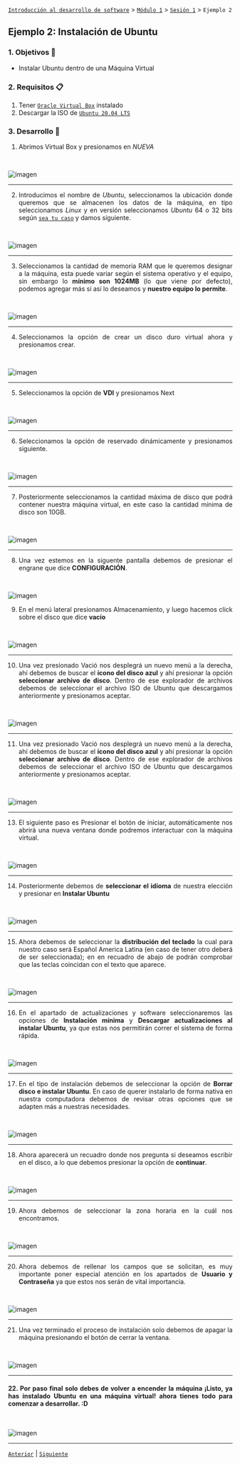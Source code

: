 [`Introducción al desarrollo de software`](../../../README.md) > [`Módulo 1`](../../README.md) > [`Sesión 1`](../README.md) > `Ejemplo 2`

## Ejemplo 2: Instalación de Ubuntu 

<div style="text-align: justify;">

### 1. Objetivos :dart:

- Instalar Ubuntu dentro de una Máquina Virtual

### 2. Requisitos :clipboard:

1. Tener [`Oracle Virtual Box`](https://www.virtualbox.org/) instalado 
2. Descargar la ISO de [`Ubuntu 20.04 LTS`](https://ubuntu.com/#download) 

### 3. Desarrollo :rocket:

1. Abrimos Virtual Box y presionamos en *NUEVA*

<br>

![imagen](Img/nueva.png)

---

2. Introducimos el nombre de *Ubuntu*, seleccionamos la ubicación donde queremos que se almacenen los datos de la máquina, en tipo seleccionamos *Linux* y en versión seleccionamos *Ubuntu* 64 o 32 bits según [`sea tu caso`](https://es.ccm.net/faq/9548-como-saber-si-mi-windows-es-de-32-o-64-bits) y damos siguiente.

<br>

![imagen](Img/Ubuntu.png)

---

3. Seleccionamos la cantidad de memoria RAM que le queremos designar a la máquina, esta puede variar según el sistema operativo y el equipo, sin embargo lo __mínimo son 1024MB__ (lo que viene por defecto), podemos agregar más sí así lo deseamos y __nuestro equipo lo permite__.

<br>

![imagen](Img/RAM.png)

---

4. Seleccionamos la opción de crear un disco duro virtual ahora y presionamos crear.

<br>

![imagen](Img/DISK.png)

---
5. Seleccionamos la opción de __VDI__ y presionamos Next

<br>

![imagen](Img/DISK.png)

---

6. Seleccionamos la opción de reservado dinámicamente y presionamos siguiente.

<br>

![imagen](Img/Din.png)

---

7. Posteriormente seleccionamos la cantidad máxima de disco que podrá contener nuestra máquina virtual, en este caso la cantidad mínima de disco son 10GB.

<br>

![imagen](Img/Disk_size.png)

---

8. Una vez estemos en la siguente pantalla debemos de presionar el engrane que dice __CONFIGURACIÓN__.

<br>

![imagen](Img/config.png)

9. En el menú lateral presionamos Almacenamiento, y luego hacemos click sobre el disco que dice __vacío__

<br>

![imagen](Img/vacio.png)

---

10. Una vez presionado Vació nos desplegrá un nuevo menú a la derecha, ahí debemos de buscar el __ícono del disco azul__ y ahí presionar la opción __seleccionar archivo de disco__. Dentro de ese explorador de archivos debemos de seleccionar el archivo ISO de Ubuntu que descargamos anteriormente y presionamos aceptar.

<br>

![imagen](Img/montar_ISO.png)

---

11. Una vez presionado Vació nos desplegrá un nuevo menú a la derecha, ahí debemos de buscar el __ícono del disco azul__ y ahí presionar la opción __seleccionar archivo de disco__. Dentro de ese explorador de archivos debemos de seleccionar el archivo ISO de Ubuntu que descargamos anteriormente y presionamos aceptar.

<br>

![imagen](Img/montar_ISO.png)

---

13. El siguiente paso es Presionar el botón de iniciar, automáticamente nos abrirá una nueva ventana donde podremos interactuar con la máquina virtual.

<br>

![imagen](Img/Iniciar.png)

---

14. Posteriormente debemos de __seleccionar el idioma__ de nuestra elección y presionar en __Instalar Ubuntu__

<br>

![imagen](Img/Instalar.png)

---

 15. Ahora debemos de seleccionar la __distribución del teclado__ la cual para nuestro caso será Español America Latina (en caso de tener otro deberá de ser seleccionada); en en recuadro de abajo de podrán comprobar que las teclas coincidan con el texto que aparece.

<br>

![imagen](Img/Teclado.png)

---

16. En el apartado de actualizaciones y software seleccionaremos las opciones de __Instalación mínima__ y __Descargar actualizaciones al instalar Ubuntu__, ya que estas nos permitirán correr el sistema de forma rápida. 

<br>

![imagen](Img/Actualizaciones.png)

---

17. En el tipo de instalación debemos de seleccionar la opción de __Borrar disco e instalar Ubuntu__. En caso de querer instalarlo de forma nativa en nuestra computadora debemos de revisar otras opciones que se adapten más a nuestras necesidades.

<br>

![imagen](Img/Tipo_i.png)

---

18. Ahora aparecerá un recuadro donde nos pregunta si deseamos escribir en el disco, a lo que debemos presionar la opción de __continuar__.

<br>

![imagen](Img/Escribir_d.png)

---

19. Ahora debemos de seleccionar la zona horaria en la cuál nos encontramos. 

<br>

![imagen](Img/Zona_h.png)

---

20. Ahora debemos de rellenar los campos que se solicitan, es muy importante poner especial atención en los apartados de __Usuario y Contraseña__ ya que estos nos serán de vital importancia.

<br>

![imagen](Img/Datos.png)

---

21. Una vez terminado el proceso de instalación solo debemos de apagar la máquina presionando el botón de cerrar la ventana.

<br>

![imagen](Img/off.png)

---

#### 22. Por paso final solo debes de volver a encender la máquina __¡Listo, ya has instalado Ubuntu en una máquina virtual!__ ahora tienes todo para comenzar a desarrollar. :D

<br>

![imagen](Img/final.png)

---

[`Anterior`](../Ejemplo-01/README.md) | [`Siguiente`](../Reto-01/README.md)

</div>